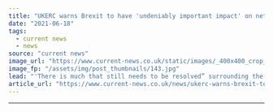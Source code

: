 ```yaml
---
title: "UKERC warns Brexit to have 'undeniably important impact' on net zero"
date: "2021-06-18"
tags: 
  - current news
  - news
source: "current news"
image_url: "https://www.current-news.co.uk/static/images/_400x400_crop_center-center/GettyImages-862557764.jpg"
image_fp: "/assets/img/post_thumbnails/143.jpg"
lead: "​'There is much that still needs to be resolved” surrounding the UK’s climate and energy policies following leaving the European Union."
article_url: "https://www.current-news.co.uk/news/ukerc-warns-brexit-to-have-undeniably-important-impact-on-net-zero?utm_source=rss-feeds&utm_medium=rss&utm_campaign=rss"
---
```


---
